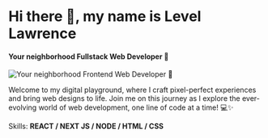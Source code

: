# Hi there 👋, my name is **Level Lawrence**
#### Your neighborhood Fullstack Web Developer 🚀
![Your neighborhood Frontend Web Developer 🚀]([https://github.com/levelhlawrence/levelhlawrence/blob/main/Blue%20Corporate%20Linkedin%20Banner-2.png?raw=true](https://github.com/levelhlawrence/levelhlawrence/blob/main/altumcode-PNbDkQ2DDgM-unsplash.jpg))

Welcome to my digital playground, where I craft pixel-perfect experiences and bring web designs to life. Join me on this journey as I explore the ever-evolving world of web development, one line of code at a time! 💻✨ 

Skills: **REACT / NEXT JS / NODE / HTML / CSS**

